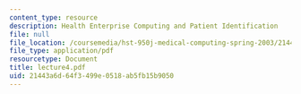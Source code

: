 ```yaml
---
content_type: resource
description: Health Enterprise Computing and Patient Identification
file: null
file_location: /coursemedia/hst-950j-medical-computing-spring-2003/21443a6d64f3499e0518ab5fb15b9050_lecture4.pdf
file_type: application/pdf
resourcetype: Document
title: lecture4.pdf
uid: 21443a6d-64f3-499e-0518-ab5fb15b9050
---
```

